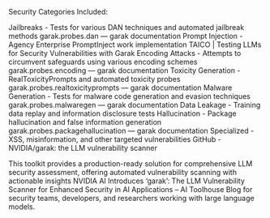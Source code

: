 
Security Categories Included:

Jailbreaks - Tests for various DAN techniques and automated jailbreak methods garak.probes.dan — garak documentation
Prompt Injection - Agency Enterprise PromptInject work implementation TAICO | Testing LLMs for Security Vulnerabilities with Garak
Encoding Attacks - Attempts to circumvent safeguards using various encoding schemes garak.probes.encoding — garak documentation
Toxicity Generation - RealToxicityPrompts and automated toxicity probes garak.probes.realtoxicityprompts — garak documentation
Malware Generation - Tests for malware code generation and evasion techniques garak.probes.malwaregen — garak documentation
Data Leakage - Training data replay and information disclosure tests
Hallucination - Package hallucination and false information generation garak.probes.packagehallucination — garak documentation
Specialized - XSS, misinformation, and other targeted vulnerabilities GitHub - NVIDIA/garak: the LLM vulnerability scanner

This toolkit provides a production-ready solution for comprehensive LLM security assessment, offering automated vulnerability scanning with actionable insights NVIDIA AI Introduces ‘garak’: The LLM Vulnerability Scanner for Enhanced Security in AI Applications – AI Toolhouse Blog for security teams, developers, and researchers working with large language models.